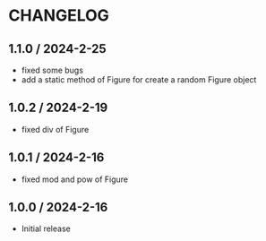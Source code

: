 # CHANGELOG

## 1.1.0 / 2024-2-25

- fixed some bugs
- add a static method of Figure for create a random Figure object

## 1.0.2 / 2024-2-19

- fixed div of Figure

## 1.0.1 / 2024-2-16

- fixed mod and pow of Figure

## 1.0.0 / 2024-2-16

- Initial release
